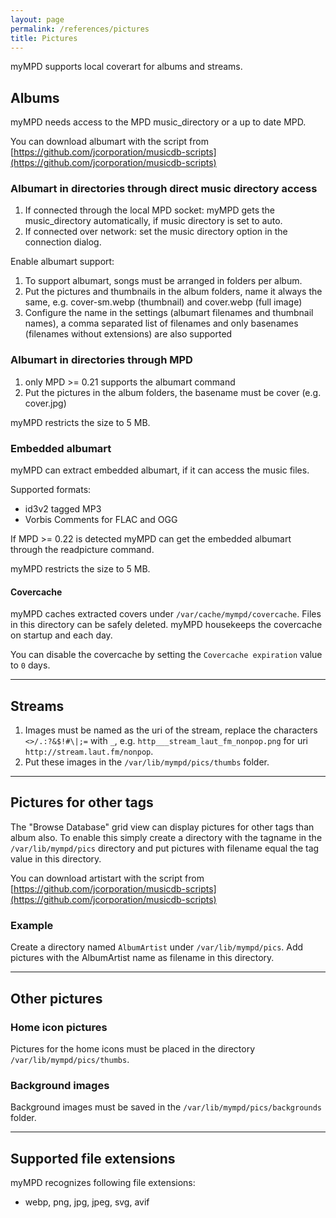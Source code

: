 ```yaml
---
layout: page
permalink: /references/pictures
title: Pictures
---
```


myMPD supports local coverart for albums and streams.

## Albums

myMPD needs access to the MPD music_directory or a up to date MPD.

You can download albumart with the script from [https://github.com/jcorporation/musicdb-scripts](https://github.com/jcorporation/musicdb-scripts)

### Albumart in directories through direct music directory access

1. If connected through the local MPD socket: myMPD gets the music_directory automatically, if music directory is set to auto.
2. If connected over network: set the music directory option in the connection dialog.

Enable albumart support:

1. To support albumart, songs must be arranged in folders per album.
2. Put the pictures and thumbnails in the album folders, name it always the same, e.g. cover-sm.webp (thumbnail) and cover.webp (full image)
3. Configure the name in the settings (albumart filenames and thumbnail names), a comma separated list of filenames and only basenames (filenames without extensions) are also supported

### Albumart in directories through MPD

1. only MPD >= 0.21 supports the albumart command
2. Put the pictures in the album folders, the basename must be cover (e.g. cover.jpg)

myMPD restricts the size to 5 MB.

### Embedded albumart

myMPD can extract embedded albumart, if it can access the music files.

Supported formats:
- id3v2 tagged MP3
- Vorbis Comments for FLAC and OGG

If MPD >= 0.22 is detected myMPD can get the embedded albumart through the readpicture command.

myMPD restricts the size to 5 MB.

#### Covercache

myMPD caches extracted covers under `/var/cache/mympd/covercache`. Files in this directory can be safely deleted. myMPD housekeeps the covercache on startup and each day.

You can disable the covercache by setting the `Covercache expiration` value to `0` days.

***

## Streams

1. Images must be named as the uri of the stream, replace the characters `<>/.:?&$!#\|;=` with `_`, e.g. `http___stream_laut_fm_nonpop.png` for uri `http://stream.laut.fm/nonpop`.
2. Put these images in the `/var/lib/mympd/pics/thumbs` folder.

***

## Pictures for other tags

The "Browse Database" grid view can display pictures for other tags than album also. To enable this simply create a directory with the tagname in the `/var/lib/mympd/pics` directory and put pictures with filename equal the tag value in this directory.

You can download artistart with the script from [https://github.com/jcorporation/musicdb-scripts](https://github.com/jcorporation/musicdb-scripts)

### Example

Create a directory named `AlbumArtist` under `/var/lib/mympd/pics`. Add pictures with the AlbumArtist name as filename in this directory.

***

## Other pictures
### Home icon pictures

Pictures for the home icons must be placed in the directory `/var/lib/mympd/pics/thumbs`.

### Background images

Background images must be saved in the `/var/lib/mympd/pics/backgrounds` folder.

***

## Supported file extensions

myMPD recognizes following file extensions:

- webp, png, jpg, jpeg, svg, avif

